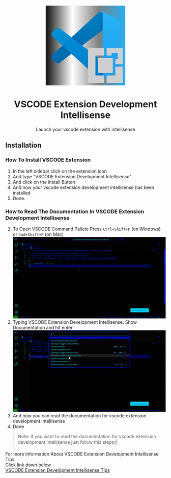 <p align="center">
    <img src="https://raw.githubusercontent.com/amiralariska/vscode-extension-development-intellisense/refs/heads/vscode-extension-development-intellisense/icon/vscode-extension-development-intellisense-logo.jpg" alt="VSCODE Logo">
    <h1 align="center">VSCODE Extension Development Intellisense</h1>
    <p align="center">Launch your vscode extension with intellisense</p>
</p>

## Installation
### How To Install VSCODE Extension
1. In the left sidebar click on the extension icon
2. And type "VSCODE Extension Development Intellisense"
3. And click on the install Button
4. And now your vscode extension development intellisense has been installed
5. Done.

### How to Read The Documentation In VSCODE Extension Development Intellisense
1. To Open VSCODE Command Pallete Press `Ctrl+Shift+P` (on Windows) or `Cmd+Shift+P` (on Mac)
[![VSCODE Intellisense Docs Tutorial](https://raw.githubusercontent.com/amiralariska/vscode-extension-development-intellisense/refs/heads/vscode-extension-development-intellisense/vscode-extension-development-intellisense-docs-tutorial/vscode-extension-development-intellisense-docs-tutorial.gif)](https://raw.githubusercontent.com/amiralariska/vscode-extension-development-intellisense/refs/heads/vscode-extension-development-intellisense/vscode-extension-development-intellisense-docs-tutorial/vscode-extension-development-intellisense-docs-tutorial.gif)
2. Typing VSCODE Extension Development Intellisense: Show Documentation and hit enter
[![VSCODE Intellisense Docs Tutorial 2](https://raw.githubusercontent.com/amiralariska/vscode-extension-development-intellisense/refs/heads/vscode-extension-development-intellisense/vscode-extension-development-intellisense-docs-tutorial/vscode-extension-development-intellisense-docs-tutorial-2.gif)](https://raw.githubusercontent.com/amiralariska/vscode-extension-development-intellisense/refs/heads/vscode-extension-development-intellisense/vscode-extension-development-intellisense-docs-tutorial/vscode-extension-development-intellisense-docs-tutorial-2.gif)
3. And now you can read the documentation for vscode extension development intellisense
4. Done
> Note: If you want to read the documentation for vscode extension development intellisense just follow this steps☝

For more information About VSCODE Extension Development Intellisense Tips<br>
Click link down below<br>
[VSCODE Extension Development Intellisense Tips](https://github.com/amiralariska/vscode-extension-development-intellisense/blob/vscode-extension-development-intellisense/vscode-extension-development-intellisense-tips.md)